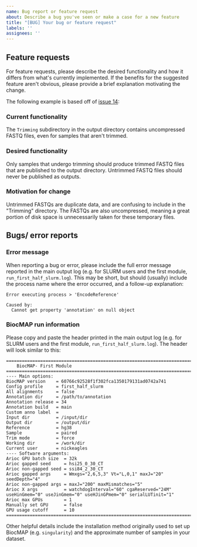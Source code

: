 ```yaml
---
name: Bug report or feature request
about: Describe a bug you've seen or make a case for a new feature
title: "[BUG] Your bug or feature request"
labels: ''
assignees: ''
---
```


## Feature requests

For feature requests, please describe the desired functionality and how it differs from what's currently implemented. If the benefits for the suggested feature aren't obvious, please provide a brief explanation motivating the change.

The following example is based off of [issue 14](https://github.com/LieberInstitute/BiocMAP/issues/14):

### Current functionality

The `Trimming` subdirectory in the output directory contains uncompressed FASTQ files, even for samples that aren't trimmed.

### Desired functionality

Only samples that undergo trimming should produce trimmed FASTQ files that are published to the output directory. Untrimmed FASTQ files should never be published as outputs.

### Motivation for change

Untrimmed FASTQs are duplicate data, and are confusing to include in the "Trimming" directory. The FASTQs are also uncompressed, meaning a great portion of disk space is unnecessarily taken for these temporary files.

## Bugs/ error reports

### Error message

When reporting a bug or error, please include the full error message reported in the main output log (e.g. for SLURM users and the first module, `run_first_half_slurm.log`). This may be short, but should (usually) include the process name where the error occurred, and a follow-up explanation:

```
Error executing process > 'EncodeReference'

Caused by:
  Cannot get property 'annotation' on null object
```


### BiocMAP run information

Please copy and paste the header printed in the main output log (e.g. for SLURM users and the first module, `run_first_half_slurm.log`). The header will look similar to this:

```
================================================================================
    BiocMAP- First Module
================================================================================
---- Main options:
BiocMAP version    = 60766c92528f1f302fca1350179131ad0742a741
Config profile     = first_half_slurm
All alignments     = false
Annotation dir     = /path/to/annotation
Annotation release = 34
Annotation build   = main
Custom anno label  = 
Input dir          = /input/dir
Output dir         = /output/dir
Reference          = hg38
Sample	           = paired
Trim mode          = force
Working dir        = /work/dir
Current user	   = nickeagles
---- Software arguments:
Arioc GPU batch size  = 32k
Arioc gapped seed     = hsi25_0_30_CT
Arioc non-gapped seed = ssi84_2_30_CT
Arioc gapped args     = Wmxgs="2,6,5,3" Vt="L,0,1" maxJ="20" seedDepth="4"
Arioc non-gapped args = maxJ="200" maxMismatches="5"
Arioc X args          = watchdogInterval="60" cgaReserved="24M" useHinGmem="0" useJinGmem="0" useHJinGPmem="0" serialLUTinit="1"
Arioc max GPUs        = 1
Manually set GPU      = false
GPU usage cutoff      = 10
================================================================================
```

Other helpful details include the installation method originally used to set up BiocMAP (e.g. `singularity`) and the approximate number of samples in your dataset.

